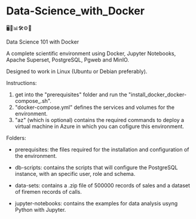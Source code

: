 # Data-Science_with_Docker

🖥🐋📊🛠⚙🚀

Data Science 101 with Docker

A complete scientific environment using Docker, Jupyter Notebooks, Apache Superset, PostgreSQL, Pgweb and MinIO.

Designed to work in Linux (Ubuntu or Debian preferably).

Instructions:

1. get into the "prerequisites" folder and run  the "install_docker_docker-compose_.sh".
2. "docker-compose.yml" defines the services and volumes for the environment.
3. "az" (which is optional) contains the required commands to deploy a virtual machine in Azure in which you can cofigure this      environment.

Folders:

* prerequisites: the files required for the installation and configuration of the environment.

* db-scripts: contains the scripts that will configure the PostgreSQL instance, with an specific user, role and schema.

* data-sets: contains a .zip file of 500000 records of sales and a dataset of firemen records of calls.

* jupyter-notebooks: contains the examples for data analysis usyng Python with Jupyter.
